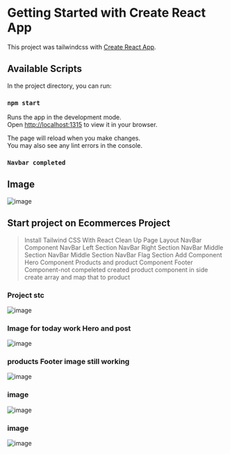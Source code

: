# Getting Started with Create React App

This project was tailwindcss with [Create React App](https://github.com/facebook/create-react-app).

## Available Scripts

In the project directory, you can run:

### `npm start`

Runs the app in the development mode.\
Open [http://localhost:1315](http://localhost:1315) to view it in your browser.

The page will reload when you make changes.\
You may also see any lint errors in the console.


### `Navbar completed`
 ## Image
 
![image](https://user-images.githubusercontent.com/69744397/205501876-cf1d2d56-bf86-4539-8da4-6d4b41428086.png)



## Start project on Ecommerces Project
  > Install Tailwind CSS With React 
  > Clean Up
  > Page Layout
  > NavBar Component
> NavBar Left Section 
> NavBar Right Section 
> NavBar Middle Section
> NavBar Middle Section
> NavBar Flag Section
> Add Component
>Hero Component
>Products and product Component
>Footer Component-not compeleted
  >created product component in side create array and map that to product 
  
 
 ### Project stc
 ![image](https://user-images.githubusercontent.com/69744397/205501967-67c51de2-8226-4176-b8d0-4d9be657fc41.png)

### Image for today work Hero and post
![image](https://user-images.githubusercontent.com/69744397/205619272-d92e46fa-3225-4920-8b2e-38512523b85c.png)

### products Footer image still working
![image](https://user-images.githubusercontent.com/69744397/205619469-b734281b-6a6e-4189-a6ae-6c557e5465b6.png)

### image 
![image](https://user-images.githubusercontent.com/69744397/206183940-75ee39bb-fddd-4183-89c2-7947e1c5e0f9.png)

### image
![image](https://user-images.githubusercontent.com/69744397/206184113-4df7365f-4393-4311-9aac-8bb5676f0bc3.png)


